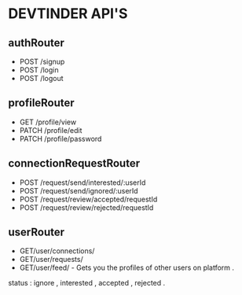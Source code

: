 # DEVTINDER API'S

## authRouter
 - POST /signup
 - POST /login
 - POST /logout


## profileRouter
 - GET /profile/view
 - PATCH /profile/edit
 - PATCH /profile/password


## connectionRequestRouter
 - POST /request/send/interested/:userId
 - POST /request/send/ignored/:userId
 - POST /request/review/accepted/requestId
 - POST /request/review/rejected/requestId


 ## userRouter
  - GET/user/connections/
  - GET/user/requests/
  - GET/user/feed/  - Gets you the profiles of other users on platform .


  status : ignore , interested , accepted , rejected .